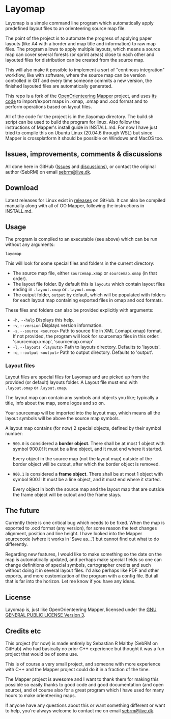 # Layomap

Layomap is a simple command line program which automatically apply predefined layout files to an orienteering source map file.

The point of the project is to automate the progress of applying paper layouts (like A4 with a border and map title and information) to raw map files. The program allows to apply multiple layouts, which means a source map can cover several forests (or sprint areas) close to each other and layouted files for distribution can be created from the source map.

This will also make it possible to implement a sort of "continous integration" workflow, like with software, where the source map can be version controlled in GIT and every time someone commits a new version, the finished layouted files are automatically generated.

This repo is a fork of the [OpenOrienteering Mapper](https://www.openorienteering.org/apps/mapper/) project, and uses [its code](https://github.com/OpenOrienteering/mapper) to import/export maps in .xmap, .omap and .ocd format and to perform operations based on layout files.

All of the code for the project is in the /layomap directory. The build.sh script can be used to build the program for linux. Also follow the instructions of Mapper's install guide in INSTALL.md.
For now I have just tried to compile this on Ubuntu Linux (20.04.6 through WSL) but since Mapper is crossplatform it should be possible on Windows and MacOS too.

## Issues, improvements, comments & discussions

All done here in GitHub ([Issues](https://github.com/SebRM/layomap/issues) and [discussions](https://github.com/SebRM/layomap/discussions)), or contact the original author (SebRM) on email [sebrm@live.dk](mailto:sebrm@live.dk).

## Download

Latest releases for Linux exist in [releases](https://github.com/SebRM/layomap/releases) on GitHub. It can also be compiled manually along with all of OO Mapper, following the instructions in INSTALL.md.

## Usage

The program is compiled to an executable (see above) which can be run without any arguments:

`layomap`

This will look for some special files and folders in the current directory:

- The source map file, either `sourcemap.xmap` or `sourcemap.omap` (in that order).
- The layout file folder. By default this is `layouts` which contain layout files ending in `.layout.xmap` or `.layout.omap`.
- The output folder, `output` by default, which will be populated with folders for each layout map containing exported files in omap and ocd formats.

These files and folders can also be provided explicitly with arguments:

- `-h,` `--help` Displays this help.
- `-v`, `--version` Displays version information.
- `-s`, `--source <source>` Path to source file in XML (.omap/.xmap) format. If
  not provided, the program will look for sourcemap
  files in this order:
  'sourcemap.xmap', 'sourcemap.omap'
- `-l`, `--layouts <layouts>` Path to layouts directory. Defaults to 'layouts'.
- `-o`, `--output <output>` Path to output directory. Defaults to 'output'.

### Layout files

Layout files are special files for Layomap and are picked up from the provided (or default) layouts folder. A Layout file must end with `.layout.omap` or .`layout.xmap`.

The layout map can contain any symbols and objects you like; typically a title, info about the map, some logos and so on.

Your sourcemap will be imported into the layout map, which means all the layout symbols will be above the source map symbols.

A layout map contains (for now) 2 special objects, defined by their symbol number:

- `900.0` is considered a **border object**. There shall be at most 1 object with symbol 900.0! It must be a line object, and it must end where it started.

  Every object in the source map (not the layout map) outside of the border object will be cutout, after which the border object is removed.

- `900.1` is considered a **frame object**. There shall be at most 1 object with symbol 900.1! It must be a line object, and it must end where it started.

  Every object in both the source map and the layout map that are outside the frame object will be cutout and the frame stays.

## The future

Currently there is one critical bug which needs to be fixed. When the map is exported to .ocd format (any version), for some reason the text changes alignment, position and line height. I have looked into the Mapper sourcecode (where it works in 'Save as...') but cannot find out what to do differently.

Regarding new features, I would like to make something so the date on the map is automatically updated, and perhaps make special fields so one can change definitions of special symbols, cartographer credits and such without doing it in several layout files. I'd also perhaps like PDF and other exports, and more customization of the program with a config file. But all that is far into the horizon. Let me know if you have any ideas.

## License

Layomap is, just like OpenOrienteering Mapper, licensed under the [GNU GENERAL PUBLIC LICENSE Version 3](https://www.gnu.org/licenses/gpl.html).

## Credits etc

This project (for now) is made entirely by Sebastian R Maltby (SebRM on GitHub) who had basically no prior C++ experience but thought it was a fun project that would be of some use.

This is of course a very small project, and someone with more experience with C++ and the Mapper project could do it in a fraction of the time.

The Mapper project is awesome and I want to thank them for making this possible so easily thanks to good code and good documentation (and open source), and of course also for a great program which I have used for many hours to make orienteering maps.

If anyone have any questions about this or want something different or want to help, you're always welcome to contact me on email [sebrm@live.dk](mailto:sebrm@live.dk).
